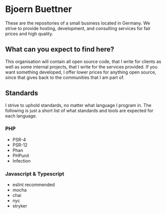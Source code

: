 # Bjoern Buettner

These are the repositories of a small business located in Germany. We strive to provide hosting, development, and consulting services for fair prices and high quality.

## What can you expect to find here?

This organisation will contain all open source code, that I write for clients as well as some internal projects, that I write for the services provided. If you want something developed, I offer lower prices for anything open source, since that gives back to the communities that I am part of.

## Standards

I strive to uphold standards, no matter what language I program in.  The following is just a short list of what standards and tools are expected for each language.

### PHP

- PSR-4
- PSR-12
- Phan
- PHPunit
- Infection

### Javascript & Typescript

- eslint recommended
- mocha
- chai
- nyc
- stryker
